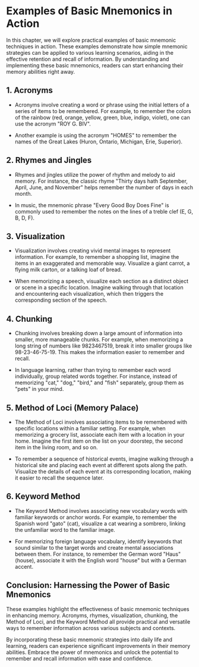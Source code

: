 Examples of Basic Mnemonics in Action
================================================

In this chapter, we will explore practical examples of basic mnemonic techniques in action. These examples demonstrate how simple mnemonic strategies can be applied to various learning scenarios, aiding in the effective retention and recall of information. By understanding and implementing these basic mnemonics, readers can start enhancing their memory abilities right away.

**1. Acronyms**
---------------

* Acronyms involve creating a word or phrase using the initial letters of a series of items to be remembered. For example, to remember the colors of the rainbow (red, orange, yellow, green, blue, indigo, violet), one can use the acronym "ROY G. BIV".

* Another example is using the acronym "HOMES" to remember the names of the Great Lakes (Huron, Ontario, Michigan, Erie, Superior).

**2. Rhymes and Jingles**
-------------------------

* Rhymes and jingles utilize the power of rhythm and melody to aid memory. For instance, the classic rhyme "Thirty days hath September, April, June, and November" helps remember the number of days in each month.

* In music, the mnemonic phrase "Every Good Boy Does Fine" is commonly used to remember the notes on the lines of a treble clef (E, G, B, D, F).

**3. Visualization**
--------------------

* Visualization involves creating vivid mental images to represent information. For example, to remember a shopping list, imagine the items in an exaggerated and memorable way. Visualize a giant carrot, a flying milk carton, or a talking loaf of bread.

* When memorizing a speech, visualize each section as a distinct object or scene in a specific location. Imagine walking through that location and encountering each visualization, which then triggers the corresponding section of the speech.

**4. Chunking**
---------------

* Chunking involves breaking down a large amount of information into smaller, more manageable chunks. For example, when memorizing a long string of numbers like 9823467519, break it into smaller groups like 98-23-46-75-19. This makes the information easier to remember and recall.

* In language learning, rather than trying to remember each word individually, group related words together. For instance, instead of memorizing "cat," "dog," "bird," and "fish" separately, group them as "pets" in your mind.

**5. Method of Loci (Memory Palace)**
-------------------------------------

* The Method of Loci involves associating items to be remembered with specific locations within a familiar setting. For example, when memorizing a grocery list, associate each item with a location in your home. Imagine the first item on the list on your doorstep, the second item in the living room, and so on.

* To remember a sequence of historical events, imagine walking through a historical site and placing each event at different spots along the path. Visualize the details of each event at its corresponding location, making it easier to recall the sequence later.

**6. Keyword Method**
---------------------

* The Keyword Method involves associating new vocabulary words with familiar keywords or anchor words. For example, to remember the Spanish word "gato" (cat), visualize a cat wearing a sombrero, linking the unfamiliar word to the familiar image.

* For memorizing foreign language vocabulary, identify keywords that sound similar to the target words and create mental associations between them. For instance, to remember the German word "Haus" (house), associate it with the English word "house" but with a German accent.

**Conclusion: Harnessing the Power of Basic Mnemonics**
-------------------------------------------------------

These examples highlight the effectiveness of basic mnemonic techniques in enhancing memory. Acronyms, rhymes, visualization, chunking, the Method of Loci, and the Keyword Method all provide practical and versatile ways to remember information across various subjects and contexts.

By incorporating these basic mnemonic strategies into daily life and learning, readers can experience significant improvements in their memory abilities. Embrace the power of mnemonics and unlock the potential to remember and recall information with ease and confidence.
